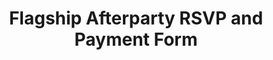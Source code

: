 ---
title: Flagship Afterparty RSVP and Payment Form
redirect_to: https://docs.google.com/forms/d/e/1FAIpQLSdAk7c_BFJQzRID5hrP2qBstaGh_r2A__BPNYNyksl62yxZVA/viewform?usp=sf_link
redirect_from: 
  - /FlagshipAfterPartyRSVP
  - /flagshipafterpartyrsvp
---